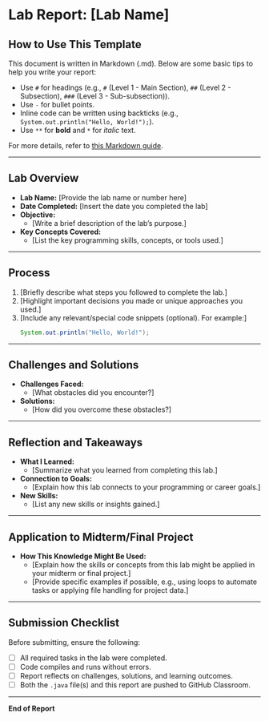 # Lab Report: [Lab Name]

## **How to Use This Template**
This document is written in Markdown (.md). Below are some basic tips to help you write your report:
- Use `#` for headings (e.g., `#` (Level 1 - Main Section), `##` (Level 2 - Subsection), `###` (Level 3 - Sub-subsection)).
- Use `-` for bullet points.
- Inline code can be written using backticks (e.g., `System.out.println("Hello, World!");`).
- Use `**` for **bold** and `*` for *italic* text.

For more details, refer to [this Markdown guide](https://www.markdownguide.org/).

---

## **Lab Overview**
- **Lab Name:** [Provide the lab name or number here]
- **Date Completed:** [Insert the date you completed the lab]
- **Objective:** 
  - [Write a brief description of the lab’s purpose.]
- **Key Concepts Covered:**
  - [List the key programming skills, concepts, or tools used.]

---

## **Process**
1. [Briefly describe what steps you followed to complete the lab.]
2. [Highlight important decisions you made or unique approaches you used.]
3. [Include any relevant/special code snippets (optional). For example:]
   ```java
   System.out.println("Hello, World!");
   ```

---

## **Challenges and Solutions**
- **Challenges Faced:**
  - [What obstacles did you encounter?]
- **Solutions:**
  - [How did you overcome these obstacles?]

---

## **Reflection and Takeaways**
- **What I Learned:**
  - [Summarize what you learned from completing this lab.]
- **Connection to Goals:**
  - [Explain how this lab connects to your programming or career goals.]
- **New Skills:**
  - [List any new skills or insights gained.]

---

## **Application to Midterm/Final Project**
- **How This Knowledge Might Be Used:**
  - [Explain how the skills or concepts from this lab might be applied in your midterm or final project.]
  - [Provide specific examples if possible, e.g., using loops to automate tasks or applying file handling for project data.]

---

## **Submission Checklist**
Before submitting, ensure the following:
- [ ] All required tasks in the lab were completed.
- [ ] Code compiles and runs without errors.
- [ ] Report reflects on challenges, solutions, and learning outcomes.
- [ ] Both the `.java` file(s) and this report are pushed to GitHub Classroom.

---

**End of Report**